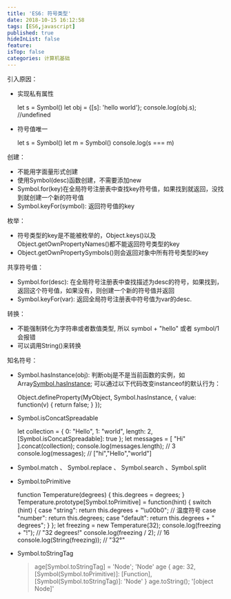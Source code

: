 ```yaml
---
title: 'ES6: 符号类型'
date: 2018-10-15 16:12:58
tags: [ES6,javascript]
published: true
hideInList: false
feature: 
isTop: false
categories: 计算机基础
---
```


引入原因：

*   实现私有属性
    
    let s = Symbol()
    let obj = {[s]: 'hello world'};
    console.log(obj.s); //undefined
    
*   符号值唯一
    
    let s = Symbol()
    let m = Symbol()
    console.log(s === m)
    

创建：

*   不能用字面量形式创建
*   使用Symbol(desc)函数创建，不需要添加new
*   Symbol.for(key)在全局符号注册表中查找key符号值，如果找到就返回，没找到就创建一个新的符号值
*   Symbol.keyFor(symbol): 返回符号值的key

枚举：

*   符号类型的key是不能被枚举的，Object.keys()以及Object.getOwnPropertyNames()都不能返回符号类型的key
*   Object.getOwnPropertySymbols()则会返回对象中所有符号类型的key

共享符号值：

*   Symbol.for(desc): 在全局符号注册表中查找描述为desc的符号，如果找到，返回这个符号值，如果没有，则创建一个新的符号值并返回
*   Symbol.keyFor(var): 返回全局符号注册表中符号值为var的desc.

转换：

*   不能强制转化为字符串或者数值类型, 所以 symbol + "hello" 或者 symbol/1 会报错
*   可以调用String()来转换

知名符号：

*   Symbol.hasInstance(obj): 判断obj是不是当前函数的实例，如Array[Symbol.hasInstance](obj); 可以通过以下代码改变instanceof的默认行为：
    
    Object.defineProperty(MyObject, Symbol.hasInstance, {
        value: function(v) {
            return false;
        }
    });
    
*   Symbol.isConcatSpreadable
    
    let collection = {
        0: "Hello",
        1: "world",
        length: 2,
        [Symbol.isConcatSpreadable]: true
    };
    let messages = [ "Hi" ].concat(collection);
    console.log(messages.length); // 3
    console.log(messages); // ["hi","Hello","world"]
    
*   Symbol.match 、 Symbol.replace 、 Symbol.search 、Symbol.split
*   Symbol.toPrimitive
    
    function Temperature(degrees) {
        this.degrees = degrees;
    }
    Temperature.prototype[Symbol.toPrimitive] = function(hint) {
        switch (hint) {
        case "string":
            return this.degrees + "\\u00b0"; // 温度符号
        case "number":
            return this.degrees;
        case "default":
            return this.degrees + " degrees";
        }
    };
    let freezing = new Temperature(32);
    console.log(freezing + "!"); // "32 degrees!"
    console.log(freezing / 2); // 16
    console.log(String(freezing)); // "32°"
    
*   Symbol.toStringTag
    
    > age\[Symbol.toStringTag\] = 'Node';
    'Node'
    > age
    { age: 32,
    [Symbol(Symbol.toPrimitive)]: [Function],
    [Symbol(Symbol.toStringTag)]: 'Node' }
    > age.toString();
    '[object Node]'
